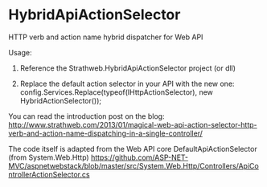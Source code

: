 HybridApiActionSelector
=======================

HTTP verb and action name hybrid dispatcher for Web API

Usage:

1. Reference the Strathweb.HybridApiActionSelector project (or dll)

2. Replace the default action selector in your API with the new one:
   config.Services.Replace(typeof(IHttpActionSelector), new HybridActionSelector());

You can read the introduction post on the blog:
http://www.strathweb.com/2013/01/magical-web-api-action-selector-http-verb-and-action-name-dispatching-in-a-single-controller/

The code itself is adapted from the Web API core DefaultApiActionSelector (from System.Web.Http)
https://github.com/ASP-NET-MVC/aspnetwebstack/blob/master/src/System.Web.Http/Controllers/ApiControllerActionSelector.cs
